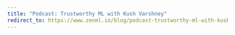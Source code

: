 ```yaml
---
title: "Podcast: Trustworthy ML with Kush Varshney"
redirect_to: https://www.zenml.io/blog/podcast-trustworthy-ml-with-kush-varshney
---
```

